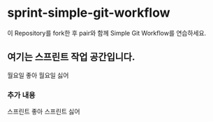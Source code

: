 # sprint-simple-git-workflow

이 Repository를 fork한 후 pair와 함께 Simple Git Workflow를 연습하세요.

## 여기는 스프린트 작업 공간입니다.

월요일 좋아
월요일 싫어

### 추가 내용
스프린트 좋아
스프린트 싫어
